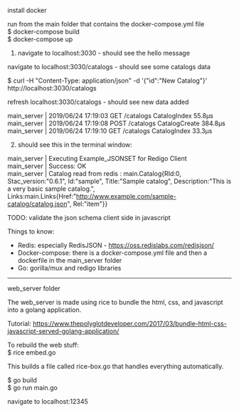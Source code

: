 install docker

run from the main folder that contains the docker-compose.yml file  
$ docker-compose build  
$ docker-compose up  

1. navigate to localhost:3030 - should see the hello message  

navigate to localhost:3030/catalogs - should see some catalogs data  

$ curl -H "Content-Type: application/json" -d '{"id":"New Catalog"}' http://localhost:3030/catalogs

refresh localhost:3030/catalogs - should see new data added

main_server  | 2019/06/24 17:19:03 GET	/catalogs	CatalogIndex	55.8µs  
main_server  | 2019/06/24 17:19:08 POST	/catalogs	CatalogCreate	384.8µs 
main_server  | 2019/06/24 17:19:10 GET	/catalogs	CatalogIndex	33.3µs

2. should see this in the terminal window:

main_server  | Executing Example_JSONSET for Redigo Client  
main_server  | Success: OK  
main_server  | Catalog read from redis : main.Catalog{RId:0, Stac_version:"0.6.1", Id:"sample", Title:"Sample catalog", Description:"This is a very basic sample catalog.", Links:main.Links{Href:"http://www.example.com/sample-catalog/catalog.json", Rel:"item"}}


TODO: validate the json schema client side in javascript

Things to know:
-   Redis: especially RedisJSON - https://oss.redislabs.com/redisjson/
-   Docker-compose: there is a docker-compose.yml file and then a dockerfile in
    the main_server folder
-   Go: gorilla/mux and redigo libraries

-----------------------------------------------------  
web_server folder  

The web_server is made using rice to bundle the html, css, and javascript into a golang application.  

Tutorial: https://www.thepolyglotdeveloper.com/2017/03/bundle-html-css-javascript-served-golang-application/  

To rebuild the web stuff:  
$ rice embed.go  

This builds a file called rice-box.go that handles everything automatically.

$ go build  
$ go run main.go  

navigate to localhost:12345  

